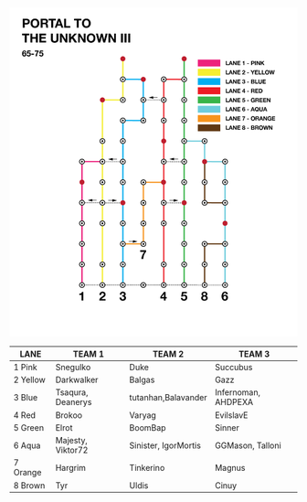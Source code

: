 ![UnknownIII](assets/Unknown3.png)

| LANE     | TEAM 1            | TEAM 2               | TEAM 3              |
|----------|-------------------|----------------------|---------------------|
| 1 Pink   | Snegulko          | Duke                 | Succubus            |
| 2 Yellow | Darkwalker        | Balgas               | Gazz                |
| 3 Blue   | Tsaqura, Deanerys | tutanhan,Balavander  | Infernoman, AHDPEXA |
| 4 Red    | Brokoo            | Varyag               | EvilslavE           |
| 5 Green  | Elrot             | BoomBap              | Sinner              |
| 6 Aqua   | Majesty, Viktor72 | Sinister, IgorMortis | GGMason, Talloni    |
| 7 Orange | Hargrim           | Tinkerino            | Magnus              |
| 8 Brown  | Tyr               | Uldis                | Cinuy               |

